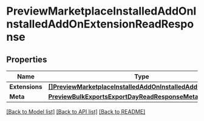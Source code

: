 # PreviewMarketplaceInstalledAddOnInstalledAddOnExtensionReadResponse

## Properties

Name | Type | Description | Notes
------------ | ------------- | ------------- | -------------
**Extensions** | [**[]PreviewMarketplaceInstalledAddOnInstalledAddOnExtension**](preview.marketplace.installed_add_on.installed_add_on_extension.md) |  | [optional] 
**Meta** | [**PreviewBulkExportsExportDayReadResponseMeta**](preview_bulk_exports_export_dayReadResponse_meta.md) |  | [optional] 

[[Back to Model list]](../README.md#documentation-for-models) [[Back to API list]](../README.md#documentation-for-api-endpoints) [[Back to README]](../README.md)


